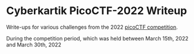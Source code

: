 # Cyberkartik PicoCTF-2022 Writeup

Write-ups for various challenges from the 2022 [picoCTF competition](https://play.picoctf.org/events/70).

During the competition period, which was held between March 15th, 2022 and March 30th, 2022
